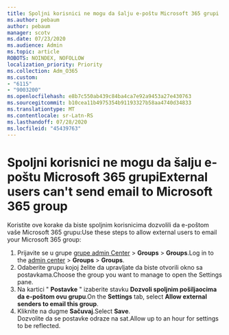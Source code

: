 ```yaml
---
title: Spoljni korisnici ne mogu da šalju e-poštu Microsoft 365 grupi
ms.author: pebaum
author: pebaum
manager: scotv
ms.date: 07/23/2020
ms.audience: Admin
ms.topic: article
ROBOTS: NOINDEX, NOFOLLOW
localization_priority: Priority
ms.collection: Adm_O365
ms.custom:
- "6115"
- "9003200"
ms.openlocfilehash: e8b7c550ab439c84ba4ca7e92a9453a27e430763
ms.sourcegitcommit: b10cea11b4975354b91193327b58aa4740d34833
ms.translationtype: MT
ms.contentlocale: sr-Latn-RS
ms.lasthandoff: 07/28/2020
ms.locfileid: "45439763"
---
```

# <a name="external-users-cant-send-email-to-microsoft-365-group"></a><span data-ttu-id="82c7f-102">Spoljni korisnici ne mogu da šalju e-poštu Microsoft 365 grupi</span><span class="sxs-lookup"><span data-stu-id="82c7f-102">External users can't send email to Microsoft 365 group</span></span>

<span data-ttu-id="82c7f-103">Koristite ove korake da biste spoljnim korisnicima dozvolili da e-poštom vaše Microsoft 365 grupu:</span><span class="sxs-lookup"><span data-stu-id="82c7f-103">Use these steps to allow external users to email your Microsoft 365 group:</span></span>

1. <span data-ttu-id="82c7f-104">Prijavite se u grupe [grupe admin Center](https://admin.microsoft.com/)  >  **Groups**  >  **Groups**.</span><span class="sxs-lookup"><span data-stu-id="82c7f-104">Log in to the [admin center](https://admin.microsoft.com/) > **Groups** > **Groups**.</span></span>
2. <span data-ttu-id="82c7f-105">Odaberite grupu kojoj želite da upravljate da biste otvorili okno sa postavkama.</span><span class="sxs-lookup"><span data-stu-id="82c7f-105">Choose the group you want to manage to open the Settings pane.</span></span>
3. <span data-ttu-id="82c7f-106">Na kartici " **Postavke** " izaberite stavku **Dozvoli spoljnim pošiljaocima da e-poštom ovu grupu**.</span><span class="sxs-lookup"><span data-stu-id="82c7f-106">On the **Settings** tab, select **Allow external senders to email this group**.</span></span>
4. <span data-ttu-id="82c7f-107">Kliknite na dugme **Sačuvaj**.</span><span class="sxs-lookup"><span data-stu-id="82c7f-107">Select **Save**.</span></span></br>
    <span data-ttu-id="82c7f-108">Dozvolite da se postavke odraze na sat.</span><span class="sxs-lookup"><span data-stu-id="82c7f-108">Allow up to an hour for settings to be reflected.</span></span> 
